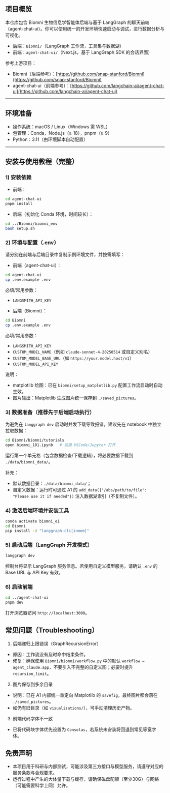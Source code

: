 ## 项目概览

本仓库包含 Biomni 生物信息学智能体后端与基于 LangGraph 的聊天前端（agent-chat-ui）。你可以使用统一的开发环境快速启动与调试，进行数据分析与可视化。

- 后端：`Biomni/`（LangGraph 工作流，工具集与数据湖）
- 前端：`agent-chat-ui/`（Next.js，基于 LangGraph SDK 的会话界面）

参考上游项目：
- Biomni（后端参考）：[https://github.com/snap-stanford/Biomni](https://github.com/snap-stanford/Biomni)
- agent-chat-ui（前端参考）：[https://github.com/langchain-ai/agent-chat-ui](https://github.com/langchain-ai/agent-chat-ui)

---

## 环境准备

- 操作系统：macOS / Linux（Windows 需 WSL）
- 包管理：Conda，Node.js（≥ 18），pnpm（≥ 9）
- Python：3.11（由环境脚本自动配置）

---

## 安装与使用教程（完整）

### 1) 安装依赖

- 前端：
```bash
cd agent-chat-ui
pnpm install
```

- 后端（初始化 Conda 环境，时间较长）：
```bash
cd ../Biomni/biomni_env
bash setup.sh
```

### 2) 环境与配置（.env）

请分别在前端与后端目录中复制示例环境文件，并按需填写：

- 前端（agent-chat-ui）：
```bash
cd agent-chat-ui
cp .env.example .env
```
必填/常用参数：
- `LANGSMITH_API_KEY`

- 后端（Biomni）：
```bash
cd Biomni
cp .env.example .env
```
必填/常用参数：
- `LANGSMITH_API_KEY`
- `CUSTOM_MODEL_NAME`（例如 `claude-sonnet-4-20250514` 或自定义别名）
- `CUSTOM_MODEL_BASE_URL`（如 `https://your.model.host/v1`）
- `CUSTOM_MODEL_API_KEY`

说明：
- matplotlib 绘图：已在 `biomni/setup_matplotlib.py` 配置工作流启动时自动生效。
- 图片输出：Matplotlib 生成图片统一保存到 `./saved_pictures`。

### 3) 数据准备（推荐先于后端启动执行）

为避免在 `langgraph dev` 启动时并发下载导致报错，建议先在 notebook 中独立拉取数据：
```bash
cd Biomni/biomni/tutorials
open biomni_101.ipynb   # 或用 VSCode/Jupyter 打开
```
运行第一个单元格（包含数据检查/下载逻辑），将必要数据下载到 `./data/biomni_data/`。

补充：
- 默认数据目录：`./data/biomni_data/`；
- 自定义数据：运行时可通过 A1 的 `add_data({"/abs/path/to/file": "Please use it if needed"})` 注入数据湖索引（不复制文件）。

### 4) 激活后端环境并安装工具

```bash
conda activate biomni_e1
cd Biomni
pip install -U "langgraph-cli[inmem]"
```

### 5) 启动后端（LangGraph 开发模式）

```bash
langgraph dev
```
控制台将显示 LangGraph 服务信息。若使用自定义模型服务，请确认 `.env` 的 Base URL 与 API Key 有效。

### 6) 启动前端

```bash
cd ../agent-chat-ui
pnpm dev
```
打开浏览器访问 `http://localhost:3000`。



## 常见问题（Troubleshooting）

1) 后端递归上限错误（GraphRecursionError）
- 原因：工作流没有及时命中结束条件。
- 修复：确保使用 `Biomni/biomni/workflow.py` 中的默认 `workflow = agent_claude.app`，不要引入不完整的自定义图；必要时提升 `recursion_limit`。

2) 图片保存到多余目录
- 说明：已在 A1 内部统一重定向 Matplotlib 的 `savefig`，最终图片都会落在 `./saved_pictures`。
- 如仍有旧目录（如 `visualizations/`），可手动清理历史产物。

3) 前端代码字体不一致
- 已将代码块字体优先设置为 `Consolas`，若系统未安装将回退到常见等宽字体。


## 免责声明

- 本项目用于科研与内部测试，可能涉及第三方接口与模型服务，请遵守对应的服务条款与合规要求。
- 运行过程中产生的大体量下载与缓存，请确保磁盘配额（至少30G）与网络（可能需要科学上网）允许。